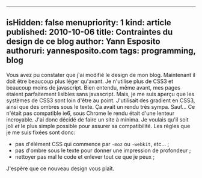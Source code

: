 -----
isHidden:       false
menupriority:   1
kind:           article
published: 2010-10-06
title: Contraintes du design de ce blog
author: Yann Esposito
authoruri: yannesposito.com
tags:  programming, blog
-----

Vous avez pu constater que j'ai modifié le design de mon blog.
Maintenant il doit être beaucoup plus léger qu'avant.
Je n'utilise plus de CSS3 et beaucoup moins de javascript.
Bien entendu, même avant, mes pages étaient parfaitement lisibles sans javascript.
Mais, je me suis aperçu que les systèmes de CSS3 sont loin d'être au point.
J'utilisait des gradient en CSS3, ainsi que des ombres sous le texte. Ça avait un rendu très sympa. Sauf...
Ce n'était pas compatible ie6, sous Chrome le rendu était d'une lenteur incroyable.
J'ai donc décidé de faire un site à minima. 
Je voulais qu'il soit joli _et_ le plus simple possible pour assurer sa compatibilité.
Les règles que je me suis fixées sont donc:

- pas d'élément CSS qui commence par `-moz` ou `-webkit`, etc... ;
- pas d'ombre sous le texte pour donner une impression de profondeur ;
- nettoyer pas mal le code et enlever tout ce que je peux ;

J'espère que ce nouveau design vous plaît.
